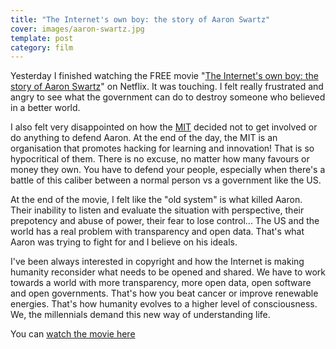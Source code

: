 ```yaml
---
title: "The Internet's own boy: the story of Aaron Swartz"
cover: images/aaron-swartz.jpg
template: post
category: film
---
```


Yesterday I finished watching the FREE movie "[The Internet's own boy: the story of Aaron Swartz](http://www.imdb.com/title/tt3268458/)" on Netflix. It was touching. I felt really frustrated and angry to see what the government can do to destroy someone who believed in a better world.

I also felt very disappointed on how the [MIT](http://web.mit.edu/) decided not to get involved or do anything to defend Aaron. At the end of the day, the MIT is an organisation that promotes hacking for learning and innovation! That is so hypocritical of them. There is no excuse, no matter how many favours or money they own. You have to defend your people, especially when there's a battle of this caliber between a normal person vs a government like the US.

At the end of the movie, I felt like the "old system" is what killed Aaron. Their inability to listen and evaluate the situation with perspective, their prepotency and abuse of power, their fear to lose control... The US and the world has a real problem with transparency and open data. That's what Aaron was trying to fight for and I believe on his ideals.

I've been always interested in copyright and how the Internet is making humanity reconsider what needs to be opened and shared. We have to work towards a world with more transparency, more open data, open software and open governments. That's how you beat cancer or improve renewable energies. That's how humanity evolves to a higher level of consciousness. We, the millennials demand this new way of understanding life.

You can [watch the movie here](https://www.youtube.com/embed/3Q6Fzbgs_Lg)